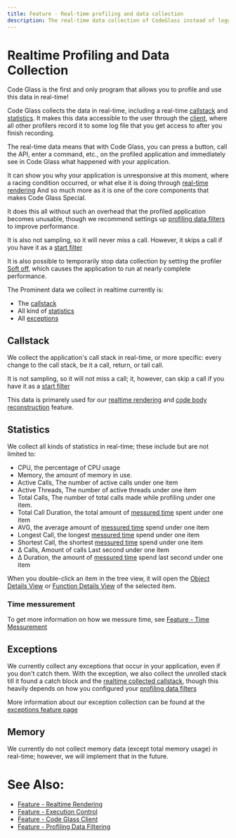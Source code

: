```yaml
---
title: Feature - Real-time profiling and data collection
description: The real-time data collection of CodeGlass instead of logging.
---
```

# Realtime Profiling and Data Collection
Code Glass is the first and only program that allows you to profile and use this data in real-time! 

Code Glass collects the data in real-time, including a real-time [callstack](#callstack) and [statistics](#statistics). It makes this data accessible to the user through the [client](CodeGlassClient.md), where all other profilers record it to some log file that you get access to after you finish recording.

The real-time data means that with Code Glass, you can press a button, call the API, enter a command, etc., on the profiled application and immediately see in Code Glass what happened with your application.

It can show you why your application is unresponsive at this moment, where a racing condition occurred, or what else it is doing through [real-time rendering](RealtimeRendering.md)
And so much more as it is one of the core components that makes Code Glass Special.


It does this all without such an overhead that the profiled application becomes unusable, though we recommend settings up [profiling data filters](ProfilingDataFiltering.md) to improve performance.

It is also not sampling, so it will never miss a call. However, it skips a call if you have it as a [start filter](profilingdatafiltering.md#application-instance-start-filters)

It is also possible to temporarily stop data collection by setting the profiler [Soft off](ApplicationInstanceExecutionControl.md#soft-off), which causes the application to run at nearly complete performance.


The Prominent data we collect in realtime currently is:
- The [callstack](#callstack)
- All kind of [statistics](#statistics)
- All [exceptions](#exceptions)

## Callstack
We collect the application's call stack in real-time, or more specific: every change to the call stack, be it a call, return, or tail call.

It is not sampling, so it will not miss a call; it, however, can skip a call if you have it as a [start filter](profilingdatafiltering.md#application-instance-start-filters)

This data is primarely used for our [realtime rendering](RealtimeRendering.md) and [code body reconstruction](CodeBodyReconstruction.md) feature.

## Statistics
We collect all kinds of statistics in real-time; these include but are not limited to:

- CPU, the percentage of CPU usage
- Memory, the amount of memory in use.
- Active Calls, The number of active calls under one item
- Active Threads, The number of active threads under one item <br/>
- Total Calls, The number of total calls made while profiling under one item.
- Total Call Duration, the total amount of [messured time](#time-messurement) spent under one item
- AVG, the average amount of [messured time](#time-messurement) spend under one item
- Longest Call, the longest [messured time](#time-messurement) spend under one item
- Shortest Call, the shortest [messured time](#time-messurement) spend under one item
- Δ Calls, Amount of calls Last second under one item
- Δ Duration, the amount of [messured time](#time-messurement) spend last second under one item

When you double-click an item in the tree view, it will open the [Object Details View](../views/ApplicationInstanceDockWindow/ObjectDetailsView.md) or [Function Details View](../views/ApplicationInstanceDockWindow/CodeMemberDetailsView.md) of the selected item.

### Time messurement
To get more information on how we messure time, see [Feature - Time Messurement](TimeMessurement.md)

## Exceptions
We currently collect any exceptions that occur in your application, even if you don't catch them. 
With the exception, we also collect the unrolled stack till it found a catch block and the [realtime collected callstack](#callstack), though this heavily depends on how you configured your [profiling data filters](ProfilingDataFiltering.md)

More information about our exception collection can be found at the [exceptions feature page](Exceptions)

## Memory
We currently do not collect memory data (except total memory usage) in real-time; however, we will implement that in the future.


# See Also:
- [Feature - Realtime Rendering](RealtimeRendering.md)
- [Feature - Execution Control](ApplicationInstanceExecutionControl.md)
- [Feature - Code Glass Client](CodeGlassClient.md)
- [Feature - Profiling Data Filtering](ProfilingDataFiltering.md)